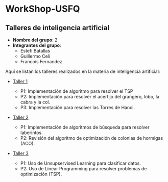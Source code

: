# WorkShop-USFQ
## Talleres de inteligencia artificial

- **Nombre del grupo**: 2
- **Integrantes del grupo**:
  * Estefi Batallas
  * Guillermo Celi
  * Francois Fernandez

Aquí se listan los talleres realizados en la materia de inteligencia artificial:
- [Taller 1](/Taller1/README.md)
  - P1: Implementación de algoritmo para resolver el TSP
  - P2: Implementación para resolver el acertijo del grangero, lobo, la cabra y la col.
  - P3: Implementación para resolver las Torres de Hanoi.

- [Taller 2](/Taller2/README.md)
  - P1: Implementación de algoritmos de búsqueda para resolver laberintos.
  - P2: Revisión del algoritmo de optimización de colonias de hormigas (ACO).

- [Taller 3](/Taller3/README.md)
  - P1: Uso de Unsupservised Learning para clasificar datos.
  - P2: Uso de Linear Programming para resolver problemas de optimización (TSP).